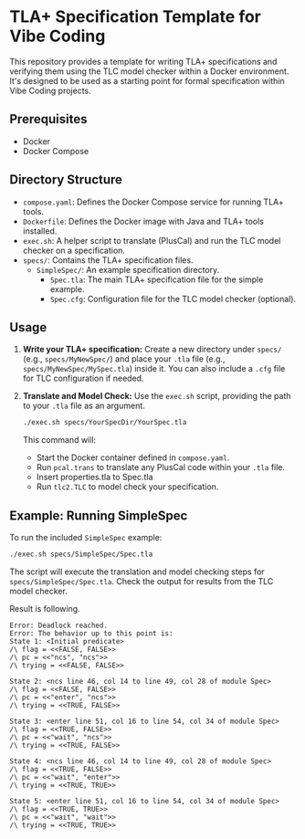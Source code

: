 # TLA+ Specification Template for Vibe Coding

This repository provides a template for writing TLA+ specifications and verifying them using the TLC model checker within a Docker environment. It's designed to be used as a starting point for formal specification within Vibe Coding projects.

## Prerequisites

- Docker
- Docker Compose

## Directory Structure

- `compose.yaml`: Defines the Docker Compose service for running TLA+ tools.
- `Dockerfile`: Defines the Docker image with Java and TLA+ tools installed.
- `exec.sh`: A helper script to translate (PlusCal) and run the TLC model checker on a specification.
- `specs/`: Contains the TLA+ specification files.
  - `SimpleSpec/`: An example specification directory.
    - `Spec.tla`: The main TLA+ specification file for the simple example.
    - `Spec.cfg`: Configuration file for the TLC model checker (optional).

## Usage

1. **Write your TLA+ specification:** Create a new directory under `specs/` (e.g., `specs/MyNewSpec/`) and place your `.tla` file (e.g., `specs/MyNewSpec/MySpec.tla`) inside it. You can also include a `.cfg` file for TLC configuration if needed.
2. **Translate and Model Check:** Use the `exec.sh` script, providing the path to your `.tla` file as an argument.

    ```bash
    ./exec.sh specs/YourSpecDir/YourSpec.tla
    ```

    This command will:
    - Start the Docker container defined in `compose.yaml`.
    - Run `pcal.trans` to translate any PlusCal code within your `.tla` file.
    - Insert properties.tla to Spec.tla
    - Run `tlc2.TLC` to model check your specification.

## Example: Running SimpleSpec

To run the included `SimpleSpec` example:

```bash
./exec.sh specs/SimpleSpec/Spec.tla
```

The script will execute the translation and model checking steps for `specs/SimpleSpec/Spec.tla`. Check the output for results from the TLC model checker.

Result is following.

```
Error: Deadlock reached.
Error: The behavior up to this point is:
State 1: <Initial predicate>
/\ flag = <<FALSE, FALSE>>
/\ pc = <<"ncs", "ncs">>
/\ trying = <<FALSE, FALSE>>

State 2: <ncs line 46, col 14 to line 49, col 28 of module Spec>
/\ flag = <<FALSE, FALSE>>
/\ pc = <<"enter", "ncs">>
/\ trying = <<TRUE, FALSE>>

State 3: <enter line 51, col 16 to line 54, col 34 of module Spec>
/\ flag = <<TRUE, FALSE>>
/\ pc = <<"wait", "ncs">>
/\ trying = <<TRUE, FALSE>>

State 4: <ncs line 46, col 14 to line 49, col 28 of module Spec>
/\ flag = <<TRUE, FALSE>>
/\ pc = <<"wait", "enter">>
/\ trying = <<TRUE, TRUE>>

State 5: <enter line 51, col 16 to line 54, col 34 of module Spec>
/\ flag = <<TRUE, TRUE>>
/\ pc = <<"wait", "wait">>
/\ trying = <<TRUE, TRUE>>
```
